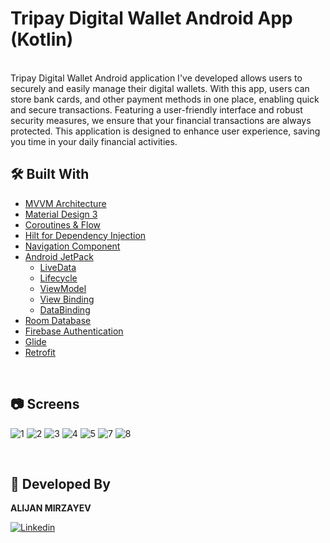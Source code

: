# Tripay Digital Wallet Android App (Kotlin)

</br>
Tripay Digital Wallet Android application I've developed allows users to securely and easily manage their digital wallets. With this app, users can store bank cards, and other payment methods in one place, enabling quick and secure transactions. Featuring a user-friendly interface and robust security measures, we ensure that your financial transactions are always protected. This application is designed to enhance user experience, saving you time in your daily financial activities.
</br>

## 🛠 Built With
- [MVVM Architecture](https://www.toptal.com/android/android-apps-mvvm-with-clean-architecture) 
- [Material Design 3](https://m3.material.io/)
- [Coroutines & Flow](https://developer.android.com/kotlin/flow)
- [Hilt for Dependency Injection](https://developer.android.com/training/dependency-injection/hilt-android)
- [Navigation Component](https://developer.android.com/guide/navigation/navigation-getting-started)
- [Android JetPack](https://developer.android.com/jetpack)
    - [LiveData](https://developer.android.com/topic/libraries/architecture/livedata)
    - [Lifecycle](https://developer.android.com/topic/libraries/architecture/lifecycle)
    - [ViewModel](https://developer.android.com/topic/libraries/architecture/viewmodel)
    - [View Binding](https://developer.android.com/topic/libraries/view-binding)
    - [DataBinding](https://developer.android.com/topic/libraries/view-binding)
- [Room Database](https://developer.android.com/training/data-storage/room)
- [Firebase Authentication](https://firebase.google.com/docs/auth)
- [Glide](https://github.com/bumptech/glide)
- [Retrofit](https://square.github.io/retrofit)

</br>

## 📷 Screens
![1](https://github.com/alijanmirzayev/TriPay_Android_App/assets/117976622/00552575-47f2-43ce-b01b-53f36738be31)
![2](https://github.com/alijanmirzayev/TriPay_Android_App/assets/117976622/56b25d16-8f85-43d5-ad8d-004d922869ad)
![3](https://github.com/alijanmirzayev/TriPay_Android_App/assets/117976622/215a57d5-6cb6-4c54-a081-267ae0e8463e)
![4](https://github.com/alijanmirzayev/TriPay_Android_App/assets/117976622/fa89667c-23ac-4c7e-a8df-d8832a856061)
![5](https://github.com/alijanmirzayev/TriPay_Android_App/assets/117976622/c4579651-1662-4d01-9b95-ac5cc4ac8cde)
![7](https://github.com/alijanmirzayev/TriPay_Android_App/assets/117976622/ca759145-fe63-44fa-bbaa-d17eed3c4ea7)
![8](https://github.com/alijanmirzayev/TriPay_Android_App/assets/117976622/ae5d6357-014c-4250-9da7-804bf6d56025)


</br>

## 👨 Developed By 

**ALIJAN MIRZAYEV**

[![Linkedin](https://www.vectorlogo.zone/logos/linkedin/linkedin-icon.svg)](https://www.linkedin.com/in/alijan-mirzayev/)
